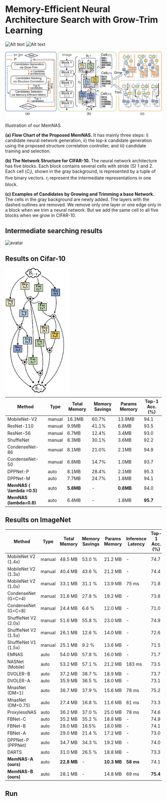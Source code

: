 # Memory-Efficient Neural Architecture Search with Grow-Trim Learning

![Alt text](https://img.shields.io/github/v/release/MemNAS/MemNAS)
![Alt text](https://img.shields.io/badge/pytorch-v1.0.0-blue)

![avatar](imgs/intro.png)

Illustration of our MemNAS

**(a) Flow Chart of the Proposed MemNAS.** It has mainly three steps: i) candidate neural network generation, ii) the top-$k$ candidate generation using the proposed structure correlation controller, and iii) candidate training and selection.

**(b) The Network Structure for CIFAR-10.** The neural network architecture has five blocks. Each block contains several cells with stride (S) 1 and 2. Each cell ($C_{i}$), shown in the gray background, is represented by a tuple of five binary vectors. $r_{i}$ represent the intermediate representations in one block.

**(c) Examples of Candidates by Growing and Trimming a base Network.** The cells in the gray background are newly added. The layers with the dashed outlines are removed. We remove only one layer or one edge only in a block when we trim a neural network. But we add the same cell to all five blocks when we grow in CIFAR-10.

## Intermediate searching results
![avatar](imgs/sr1.png)


## Results on Cifar-10
 <img src="imgs/sm1.png" height = "400" align=center />

| Method | Type | Total Memory           | Memory Savings| Params Memory           | Top-1 Acc. (\%)             |
|-----------------------------------------------|--------|---------------------|-----------|---------------------|--------------------|
| MobileNet-V2 | manual | 16\.3MB            | 60\.7\% | 13\.9MB            | 94\.1              |
| ResNet\-110             | manual | 9\.9MB             | 41\.1\% | 6\.8MB             | 93\.5              |
| ResNet\-56              | manual | 6\.7MB             | 12\.4\% | 3\.4MB             | 93\.0              |
| ShuffleNet     | manual | 8\.3MB             | 30\.1\% | 3\.6MB             | 92\.2              |
| CondenseNet\-86 | manual | 8\.1MB             | 21\.0\% | 2\.1MB             | 94\.9              |
| CondenseNet\-50| manual | 6\.8MB             | 14\.7\% | 1\.0MB             | 93\.7              |
| DPPNet\-P      | auto   | 8\.1MB             | 28\.4\% | 2\.1MB             | 95\.3              |
| DPPNet\-M   | auto   | 7\.7MB             | 24\.7\% | 1\.8MB             | 94\.1              |
| **MemNAS ( \lambda =0\.5)**    | auto   | **5\.8MB** | \-     | **0\.8MB** | 94\.0              |
| **MemNAS (lambda=0\.8)**     | auto   | 6\.4MB             | \-      | 1\.8MB             | **95\.7** |

## Results on ImageNet
| Method | Type | Total Memory           | Memory Savings| Params Memory|Inference Latency           | Top-1 Acc. (\%)             |
|---------------------------------------------------------|--------|----------------------|-----------|----------------------|-------------------|--------------------|
| MobileNet V2 \(1\.4x\) | manual | 48\.5 MB             | 53\.0 \% | 21\.2 MB             | \-             | 74\.7              |
| MobileNet V2 \(1\.3x\)| manual | 40\.4 MB             | 43\.6 \% | 21\.2 MB             | \-              | 74\.4              |
| MobileNet V2 \(1\.0x\)| manual | 33\.1 MB             | 31\.1 \% | 13\.9 MB             | 75 ms             | 71\.8              |
| CondenseNet \(G=C=4\)| manual | 31\.6 MB             | 27\.8 \% | 19\.2 MB             | \-              | 73\.8              |
| CondenseNet \(G=C=8\)   | manual | 24\.4 MB             | 6\.6 \%  | 12\.0 MB             | \-              | 71\.0              |
| ShuffleNet V2 \(2\.0x\)    | manual | 51\.6 MB             | 55\.8 \%  | 23\.0 MB             | \-              | 74\.9              |
| ShuffleNet V2 \(1\.5x\)   | manual | 26\.1 MB             | 12\.6 \% | 14\.0 MB             | \-              | 72\.6              |
| ShuffleNet V1 \(1\.5x\) | manual | 25\.1 MB             | 9\.2 \%  | 13\.6 MB             | \-              | 71\.5              |
| EMNAS                    | auto   | 54\.0 MB             | 57\.8 \% | 16\.0 MB             | \-              | 71\.7              |
| NASNet \(Mobile\)         | auto   | 53\.2 MB             | 57\.1 \% | 21\.2 MB             | 183 ms            | 73\.5              |
| DVOLER\-B    | auto   | 37\.2 MB             | 38\.7 \% | 18\.9 MB             | \-              | 73\.7              |
| DVOLER\-A                 | auto   | 35\.9 MB             | 36\.5 \% | 18\.0 MB             | \-              | 73\.1              |
| MnasNet \(DM=1\)            | auto   | 36\.7 MB             | 37\.9 \% | 15\.6 MB             | 78 ms             | 75\.2              |
| MnasNet \(DM=0\.75\)         | auto   | 27\.4 MB             | 16\.8 \% | 11\.6 MB             | 61 ms             | 73\.3              |
| ProxylessNAS        | auto   | 36\.2 MB             | 37\.0 \% | 25\.0 MB             | 78 ms             | 74\.6              |
| FBNet\-C                         | auto   | 35\.2 MB             | 35\.2 \% | 18\.8 MB             | \-              | 74\.9              |
| FBNet\-B                         | auto   | 28\.0 MB             | 16\.5\%  | 18\.0 MB             | \-              | 74\.1              |
| FBNet\-A                       | auto   | 29\.0 MB             | 21\.4 \% | 17\.2 MB             | \-              | 73\.0              |
| DPPNet\-P \(PPPNet\)      | auto   | 34\.7 MB             | 34\.3 \% | 19\.2 MB             | \-              | 74\.0              |
| DARTS                           | auto   | 31\.0 MB             | 26\.5 \% | 18\.8 MB             | \-              | 73\.3              |
| **MemNAS\-A \(ours\)**                          | auto   | **22\.8 MB** | \-      | **10\.3 MB** | **58 ms** | 74\.1              |
| **MemNAS\-B \(ours\)**                          | auto   | 28\.1 MB             | \-      | 14\.8 MB             | 69 ms             | **75\.4** |

## Run
